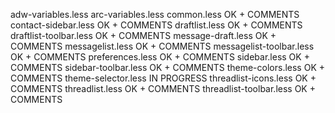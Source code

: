 adw-variables.less
arc-variables.less
common.less						OK + COMMENTS
contact-sidebar.less			OK + COMMENTS
draftlist.less					OK + COMMENTS
draftlist-toolbar.less			OK + COMMENTS
message-draft.less				OK + COMMENTS
messagelist.less				OK + COMMENTS
messagelist-toolbar.less		OK + COMMENTS
preferences.less				OK + COMMENTS
sidebar.less					OK + COMMENTS
sidebar-toolbar.less			OK + COMMENTS
theme-colors.less				OK + COMMENTS
theme-selector.less				IN PROGRESS
threadlist-icons.less			OK + COMMENTS
threadlist.less					OK + COMMENTS
threadlist-toolbar.less			OK + COMMENTS
